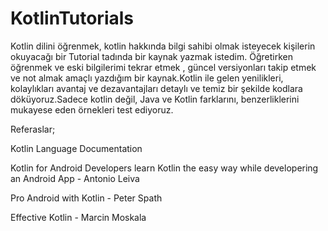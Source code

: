 # KotlinTutorials

  Kotlin dilini öğrenmek, kotlin hakkında bilgi sahibi olmak isteyecek kişilerin
okuyacağı bir Tutorial tadında bir kaynak yazmak istedim. Öğretirken öğrenmek ve
eski bilgilerimi tekrar etmek , güncel versiyonları takip etmek ve not almak 
amaçlı yazdığım bir kaynak.Kotlin ile gelen yenilikleri, kolaylıkları avantaj ve 
dezavantajları detaylı ve temiz bir şekilde kodlara döküyoruz.Sadece kotlin değil,
Java ve Kotlin farklarını, benzerliklerini mukayese eden örnekleri test ediyoruz.



Referaslar;

Kotlin Language Documentation

Kotlin for Android Developers learn Kotlin the easy way while developering an Android App - Antonio Leiva

Pro Android with Kotlin - Peter Spath

Effective Kotlin - Marcin Moskala
